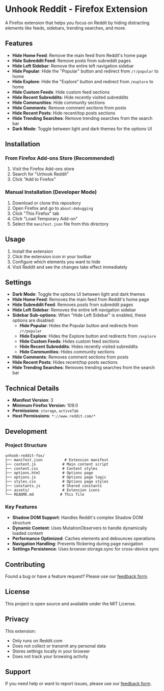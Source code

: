 # Unhook Reddit - Firefox Extension

A Firefox extension that helps you focus on Reddit by hiding distracting elements like feeds, sidebars, trending searches, and more.

## Features

- **Hide Home Feed**: Remove the main feed from Reddit's home page
- **Hide Subreddit Feed**: Remove posts from subreddit pages
- **Hide Left Sidebar**: Remove the entire left navigation sidebar
- **Hide Popular**: Hide the "Popular" button and redirect from `/r/popular` to home
- **Hide Explore**: Hide the "Explore" button and redirect from `/explore` to home
- **Hide Custom Feeds**: Hide custom feed sections
- **Hide Recent Subreddits**: Hide recently visited subreddits
- **Hide Communities**: Hide community sections
- **Hide Comments**: Remove comment sections from posts
- **Hide Recent Posts**: Hide recent/top posts sections
- **Hide Trending Searches**: Remove trending searches from the search bar
- **Dark Mode**: Toggle between light and dark themes for the options UI

## Installation

### From Firefox Add-ons Store (Recommended)
1. Visit the Firefox Add-ons store
2. Search for "Unhook Reddit"
3. Click "Add to Firefox"

### Manual Installation (Developer Mode)
1. Download or clone this repository
2. Open Firefox and go to `about:debugging`
3. Click "This Firefox" tab
4. Click "Load Temporary Add-on"
5. Select the `manifest.json` file from this directory

## Usage

1. Install the extension
2. Click the extension icon in your toolbar
3. Configure which elements you want to hide
4. Visit Reddit and see the changes take effect immediately

## Settings

- **Dark Mode**: Toggle the options UI between light and dark themes
- **Hide Home Feed**: Removes the main feed from Reddit's home page
- **Hide Subreddit Feed**: Removes posts from subreddit pages
- **Hide Left Sidebar**: Removes the entire left navigation sidebar
- **Sidebar Sub-options**: When "Hide Left Sidebar" is enabled, these options are disabled:
  - **Hide Popular**: Hides the Popular button and redirects from `/r/popular`
  - **Hide Explore**: Hides the Explore button and redirects from `/explore`
  - **Hide Custom Feeds**: Hides custom feed sections
  - **Hide Recent Subreddits**: Hides recently visited subreddits
  - **Hide Communities**: Hides community sections
- **Hide Comments**: Removes comment sections from posts
- **Hide Recent Posts**: Hides recent/top posts sections
- **Hide Trending Searches**: Removes trending searches from the search bar

## Technical Details

- **Manifest Version**: 3
- **Minimum Firefox Version**: 109.0
- **Permissions**: `storage`, `activeTab`
- **Host Permissions**: `*://www.reddit.com/*`

## Development

### Project Structure
```
unhook-reddit-fox/
├── manifest.json          # Extension manifest
├── content.js            # Main content script
├── content.css           # Content styles
├── options.html          # Options page
├── options.js            # Options page logic
├── styles.css            # Options page styles
├── constants.js          # Shared constants
├── assets/               # Extension icons
└── README.md            # This file
```

### Key Features
- **Shadow DOM Support**: Handles Reddit's complex Shadow DOM structure
- **Dynamic Content**: Uses MutationObservers to handle dynamically loaded content
- **Performance Optimized**: Caches elements and debounces operations
- **Navigation Handling**: Prevents flickering during page navigation
- **Settings Persistence**: Uses browser.storage.sync for cross-device sync

## Contributing

Found a bug or have a feature request? Please use our [feedback form](https://forms.gle/wB7BN8a7Be9aJTRq7).

## License

This project is open source and available under the MIT License.

## Privacy

This extension:
- Only runs on Reddit.com
- Does not collect or transmit any personal data
- Stores settings locally in your browser
- Does not track your browsing activity

## Support

If you need help or want to report issues, please use our [feedback form](https://forms.gle/wB7BN8a7Be9aJTRq7).